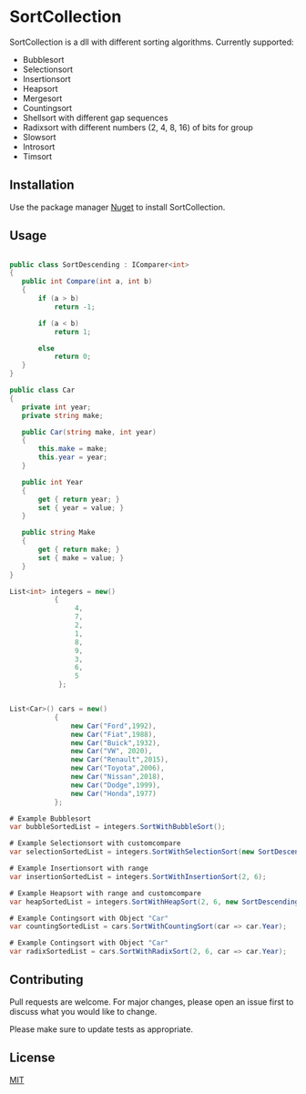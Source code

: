 # SortCollection
SortCollection is a dll with different sorting algorithms. Currently supported:  
* Bubblesort
* Selectionsort 
* Insertionsort 
* Heapsort 
* Mergesort
* Countingsort
* Shellsort with different gap sequences
* Radixsort with different numbers (2, 4, 8, 16) of bits for group
* Slowsort
* Introsort
* Timsort

## Installation
Use the package manager [Nuget](https://www.nuget.org/packages/SinusSoftware.SortCollection) to install SortCollection.


## Usage

 ```csharp

public class SortDescending : IComparer<int>
{
    public int Compare(int a, int b)
    {
        if (a > b)
            return -1;

        if (a < b)
            return 1;

        else
            return 0;
    }
}

public class Car
{
    private int year;
    private string make;

    public Car(string make, int year)
    {
        this.make = make;
        this.year = year;
    }

    public int Year
    {
        get { return year; }
        set { year = value; }
    }

    public string Make
    {
        get { return make; }
        set { make = value; }
    }
}

List<int> integers = new()
            {
                 4,
                 7,
                 2,
                 1,
                 8,
                 9,
                 3,
                 6,
                 5
             };


List<Car>() cars = new()
            {
                new Car("Ford",1992),
                new Car("Fiat",1988),
                new Car("Buick",1932),
                new Car("VW", 2020),
                new Car("Renault",2015),
                new Car("Toyota",2006),
                new Car("Nissan",2018),
                new Car("Dodge",1999),
                new Car("Honda",1977)
            };

# Example Bubblesort
var bubbleSortedList = integers.SortWithBubbleSort();

# Example Selectionsort with customcompare
var selectionSortedList = integers.SortWithSelectionSort(new SortDescending());

# Example Insertionsort with range
var insertionSortedList = integers.SortWithInsertionSort(2, 6);

# Example Heapsort with range and customcompare
var heapSortedList = integers.SortWithHeapSort(2, 6, new SortDescending());

# Example Contingsort with Object "Car"
var countingSortedList = cars.SortWithCountingSort(car => car.Year);

# Example Contingsort with Object "Car"
var radixSortedList = cars.SortWithRadixSort(2, 6, car => car.Year);


```

## Contributing
Pull requests are welcome. For major changes, please open an issue first to discuss what you would like to change.

Please make sure to update tests as appropriate.

## License
[MIT](https://choosealicense.com/licenses/mit/)